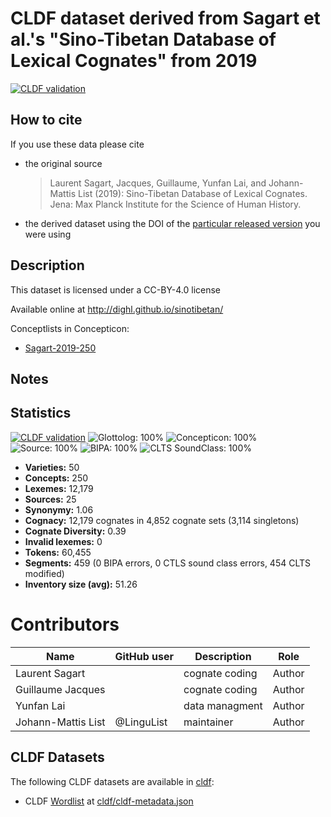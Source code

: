 # CLDF dataset derived from Sagart et al.'s "Sino-Tibetan Database of Lexical Cognates" from 2019

[![CLDF validation](https://github.com/lexibank/sagartst/workflows/CLDF-validation/badge.svg)](https://github.com/lexibank/sagartst/actions?query=workflow%3ACLDF-validation)

## How to cite

If you use these data please cite
- the original source
  > Laurent Sagart, Jacques, Guillaume, Yunfan Lai, and Johann-Mattis List (2019): Sino-Tibetan Database of Lexical Cognates. Jena: Max Planck Institute for the Science of Human History.
- the derived dataset using the DOI of the [particular released version](../../releases/) you were using

## Description


This dataset is licensed under a CC-BY-4.0 license

Available online at http://dighl.github.io/sinotibetan/


Conceptlists in Concepticon:
- [Sagart-2019-250](https://concepticon.clld.org/contributions/Sagart-2019-250)
## Notes




## Statistics


[![CLDF validation](https://github.com/lexibank/sagartst/workflows/CLDF-validation/badge.svg)](https://github.com/lexibank/sagartst/actions?query=workflow%3ACLDF-validation)
![Glottolog: 100%](https://img.shields.io/badge/Glottolog-100%25-brightgreen.svg "Glottolog: 100%")
![Concepticon: 100%](https://img.shields.io/badge/Concepticon-100%25-brightgreen.svg "Concepticon: 100%")
![Source: 100%](https://img.shields.io/badge/Source-100%25-brightgreen.svg "Source: 100%")
![BIPA: 100%](https://img.shields.io/badge/BIPA-100%25-brightgreen.svg "BIPA: 100%")
![CLTS SoundClass: 100%](https://img.shields.io/badge/CLTS%20SoundClass-100%25-brightgreen.svg "CLTS SoundClass: 100%")

- **Varieties:** 50
- **Concepts:** 250
- **Lexemes:** 12,179
- **Sources:** 25
- **Synonymy:** 1.06
- **Cognacy:** 12,179 cognates in 4,852 cognate sets (3,114 singletons)
- **Cognate Diversity:** 0.39
- **Invalid lexemes:** 0
- **Tokens:** 60,455
- **Segments:** 459 (0 BIPA errors, 0 CTLS sound class errors, 454 CLTS modified)
- **Inventory size (avg):** 51.26

# Contributors

Name | GitHub user | Description | Role
--- | --- | --- | ---
Laurent Sagart | | cognate coding | Author
Guillaume Jacques | | cognate coding | Author
Yunfan Lai | | data managment | Author
Johann-Mattis List | @LinguList | maintainer | Author




## CLDF Datasets

The following CLDF datasets are available in [cldf](cldf):

- CLDF [Wordlist](https://github.com/cldf/cldf/tree/master/modules/Wordlist) at [cldf/cldf-metadata.json](cldf/cldf-metadata.json)